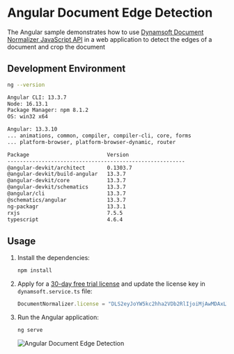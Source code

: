 # Angular Document Edge Detection 
The Angular sample demonstrates how to use [Dynamsoft Document Normalizer JavaScript API](https://www.dynamsoft.com/document-normalizer/docs/introduction/?ver=latest) in a web application to detect the edges of a document and crop the document 

## Development Environment

```bash
ng --version

Angular CLI: 13.3.7
Node: 16.13.1
Package Manager: npm 8.1.2
OS: win32 x64

Angular: 13.3.10
... animations, common, compiler, compiler-cli, core, forms
... platform-browser, platform-browser-dynamic, router

Package                         Version
---------------------------------------------------------
@angular-devkit/architect       0.1303.7
@angular-devkit/build-angular   13.3.7
@angular-devkit/core            13.3.7
@angular-devkit/schematics      13.3.7
@angular/cli                    13.3.7
@schematics/angular             13.3.7
ng-packagr                      13.3.1
rxjs                            7.5.5
typescript                      4.6.4

```


## Usage
1. Install the dependencies:
    
    ```bash
    npm install
    ```

2. Apply for a [30-day free trial license](https://www.dynamsoft.com/customer/license/trialLicense?product=ddn) and update the license key in `dynamsoft.service.ts` file:
    
    ```typescript
    DocumentNormalizer.license = "DLS2eyJoYW5kc2hha2VDb2RlIjoiMjAwMDAxLTE2NDk4Mjk3OTI2MzUiLCJvcmdhbml6YXRpb25JRCI6IjIwMDAwMSIsInNlc3Npb25QYXNzd29yZCI6IndTcGR6Vm05WDJrcEQ5YUoifQ==";
    ```
    
3. Run the Angular application:
    
    ```bash
    ng serve
    ```

    ![Angular Document Edge Detection](https://www.dynamsoft.com/codepool/img/2023/01/angular-document-edge-detection.png)

